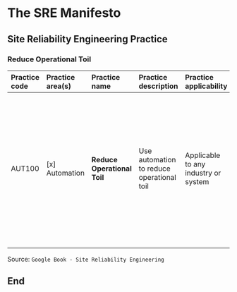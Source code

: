 # The SRE Manifesto

## Site Reliability Engineering Practice

### Reduce Operational Toil

| **Practice code** | **Practice area(s)** | **Practice name** | **Practice description** | **Practice applicability** | **Practice technology(ies)** | **Implementation steps** |
|:--------|:-----------------|:---------------------|:--------------------------------------------|:--------------------|:-------------------|:------------------------------|
| AUT100 | [x] Automation | **Reduce Operational Toil** | Use automation to reduce operational toil | Applicable to any industry or system | Automation platforms; automation engines | 1. Identify operational toil; 2. Measure operational toil impact; 3. Prioritize operational toil items; 4. Design, develop, and implement automation; 5. Ensure operational toil items have been eliminated or reduced. |
| | | | | | | |

Source: `Google Book - Site Reliability Engineering`

## End
